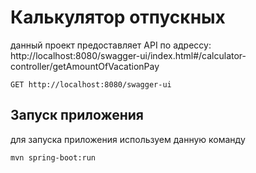 # Калькулятор отпускных

данный проект предоставляет API по адрессу: http://localhost:8080/swagger-ui/index.html#/calculator-controller/getAmountOfVacationPay


```http request
GET http://localhost:8080/swagger-ui
```

## Запуск приложения

для запуска приложения используем данную команду

```shell
mvn spring-boot:run
```